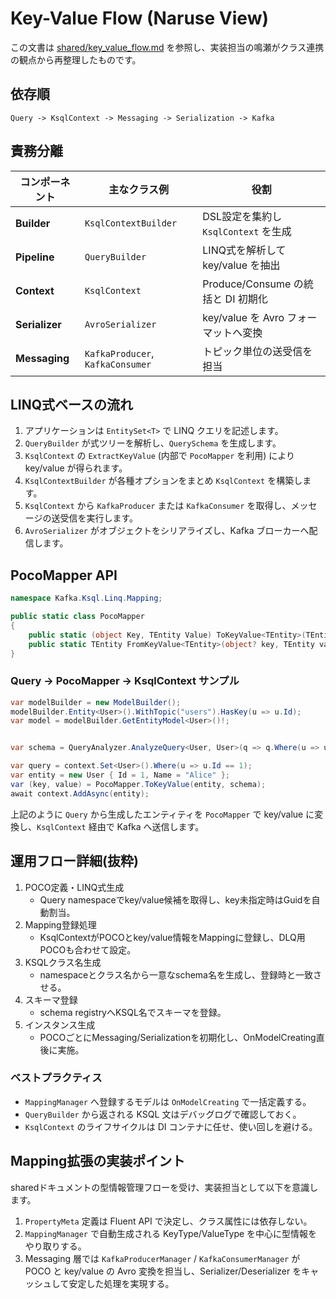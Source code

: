 # Key-Value Flow (Naruse View)

この文書は [shared/key_value_flow.md](../shared/key_value_flow.md) を参照し、実装担当の鳴瀬がクラス連携の観点から再整理したものです。

## 依存順

```
Query -> KsqlContext -> Messaging -> Serialization -> Kafka
```

## 責務分離

| コンポーネント | 主なクラス例 | 役割 |
|---------------|-------------|------|
| **Builder** | `KsqlContextBuilder` | DSL設定を集約し `KsqlContext` を生成 |
| **Pipeline** | `QueryBuilder` | LINQ式を解析して key/value を抽出 |
| **Context** | `KsqlContext` | Produce/Consume の統括と DI 初期化 |
| **Serializer** | `AvroSerializer` | key/value を Avro フォーマットへ変換 |
| **Messaging** | `KafkaProducer`, `KafkaConsumer` | トピック単位の送受信を担当 |

## LINQ式ベースの流れ

1. アプリケーションは `EntitySet<T>` で LINQ クエリを記述します。
2. `QueryBuilder` が式ツリーを解析し、`QuerySchema` を生成します。
3. `KsqlContext` の `ExtractKeyValue` (内部で `PocoMapper` を利用) により key/value が得られます。
4. `KsqlContextBuilder` が各種オプションをまとめ `KsqlContext` を構築します。
5. `KsqlContext` から `KafkaProducer` または `KafkaConsumer` を取得し、メッセージの送受信を実行します。
6. `AvroSerializer` がオブジェクトをシリアライズし、Kafka ブローカーへ配信します。

## PocoMapper API

```csharp
namespace Kafka.Ksql.Linq.Mapping;

public static class PocoMapper
{
    public static (object Key, TEntity Value) ToKeyValue<TEntity>(TEntity entity, QuerySchema schema) where TEntity : class;
    public static TEntity FromKeyValue<TEntity>(object? key, TEntity value, QuerySchema schema) where TEntity : class;
}
```

### Query → PocoMapper → KsqlContext サンプル

```csharp
var modelBuilder = new ModelBuilder();
modelBuilder.Entity<User>().WithTopic("users").HasKey(u => u.Id);
var model = modelBuilder.GetEntityModel<User>()!;


var schema = QueryAnalyzer.AnalyzeQuery<User, User>(q => q.Where(u => u.Id == 1)).Schema!;

var query = context.Set<User>().Where(u => u.Id == 1);
var entity = new User { Id = 1, Name = "Alice" };
var (key, value) = PocoMapper.ToKeyValue(entity, schema);
await context.AddAsync(entity);
```

上記のように `Query` から生成したエンティティを `PocoMapper` で key/value に変換し、`KsqlContext` 経由で Kafka へ送信します。

## 運用フロー詳細(抜粋)
1. POCO定義・LINQ式生成
    - Query namespaceでkey/value候補を取得し、key未指定時はGuidを自動割当。
2. Mapping登録処理
    - KsqlContextがPOCOとkey/value情報をMappingに登録し、DLQ用POCOも合わせて設定。
3. KSQLクラス名生成
    - namespaceとクラス名から一意なschema名を生成し、登録時と一致させる。
4. スキーマ登録
    - schema registryへKSQL名でスキーマを登録。
5. インスタンス生成
    - POCOごとにMessaging/Serializationを初期化し、OnModelCreating直後に実施。

### ベストプラクティス
- `MappingManager` へ登録するモデルは `OnModelCreating` で一括定義する。
- `QueryBuilder` から返される KSQL 文はデバッグログで確認しておく。
- `KsqlContext` のライフサイクルは DI コンテナに任せ、使い回しを避ける。

## Mapping拡張の実装ポイント
sharedドキュメントの型情報管理フローを受け、実装担当として以下を意識します。
1. `PropertyMeta` 定義は Fluent API で決定し、クラス属性には依存しない。
2. `MappingManager` で自動生成される KeyType/ValueType を中心に型情報をやり取りする。
3. Messaging 層では `KafkaProducerManager` / `KafkaConsumerManager` が POCO と key/value の Avro 変換を担当し、Serializer/Deserializer をキャッシュして安定した処理を実現する。
